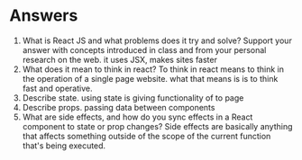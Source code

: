 # Answers

1. What is React JS and what problems does it try and solve? Support your answer with concepts introduced in class and from your personal research on the web.
it uses JSX, makes sites faster
1. What does it mean to think in react?
To think in react means to think in the operation of a single page website. what that means is is to think fast and operative. 
1. Describe state.
using state is giving functionality of to page
1. Describe props.
    passing data between components
1. What are side effects, and how do you sync effects in a React component to state or prop changes?
Side effects are basically anything that affects something outside of the scope of the current function that's being executed.